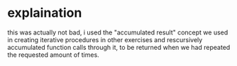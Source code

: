 # explaination

this was actually not bad, i used the "accumulated result" concept
we used in creating iterative procedures in other exercises and
rescursively accumulated function calls through it, to be returned when
we had repeated the requested amount of times.
